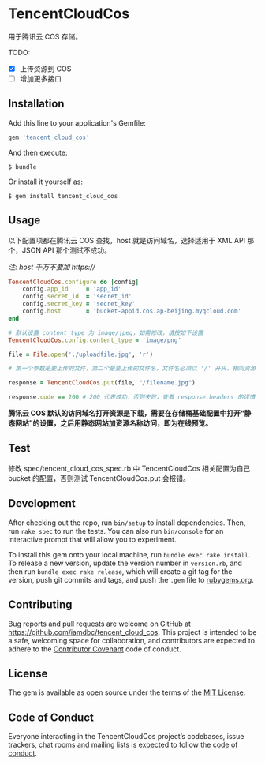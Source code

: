 # TencentCloudCos

用于腾讯云 COS 存储。

TODO:
- [x] 上传资源到 COS
- [ ] 增加更多接口

## Installation

Add this line to your application's Gemfile:

```ruby
gem 'tencent_cloud_cos'
```

And then execute:

    $ bundle

Or install it yourself as:

    $ gem install tencent_cloud_cos

## Usage

以下配置项都在腾讯云 COS 查找，host 就是访问域名，选择适用于 XML API 那个，JSON API 那个测试不成功。

*注: host 千万不要加 https://*

```ruby
TencentCloudCos.configure do |config|
    config.app_id     = 'app_id'
    config.secret_id  = 'secret_id'
    config.secret_key = 'secret_key'
    config.host       = 'bucket-appid.cos.ap-beijing.myqcloud.com'
end

# 默认设置 content_type 为 image/jpeg，如需修改，请按如下设置
TencentCloudCos.config.content_type = 'image/png'

file = File.open('./uploadfile.jpg', 'r')

# 第一个参数是要上传的文件，第二个是要上传的文件名，文件名必须以 '/' 开头，相同资源名会覆盖

response = TencentCloudCos.put(file, "/filename.jpg")

response.code == 200 # 200 代表成功，否则失败，查看 response.headers 的详情 。
```

**腾讯云 COS 默认的访问域名打开资源是下载，需要在存储桶基础配置中打开“静态网站”的设置，之后用静态网站加资源名称访问，即为在线预览。**

## Test

修改 spec/tencent_cloud_cos_spec.rb 中 TencentCloudCos 相关配置为自己 bucket 的配置，否则测试 TencentCloudCos.put 会报错。

## Development

After checking out the repo, run `bin/setup` to install dependencies. Then, run `rake spec` to run the tests. You can also run `bin/console` for an interactive prompt that will allow you to experiment.

To install this gem onto your local machine, run `bundle exec rake install`. To release a new version, update the version number in `version.rb`, and then run `bundle exec rake release`, which will create a git tag for the version, push git commits and tags, and push the `.gem` file to [rubygems.org](https://rubygems.org).

## Contributing

Bug reports and pull requests are welcome on GitHub at https://github.com/iamdbc/tencent_cloud_cos. This project is intended to be a safe, welcoming space for collaboration, and contributors are expected to adhere to the [Contributor Covenant](http://contributor-covenant.org) code of conduct.

## License

The gem is available as open source under the terms of the [MIT License](https://opensource.org/licenses/MIT).

## Code of Conduct

Everyone interacting in the TencentCloudCos project’s codebases, issue trackers, chat rooms and mailing lists is expected to follow the [code of conduct](https://github.com/iamdbc/tencent_cloud_cos/blob/master/CODE_OF_CONDUCT.md).
